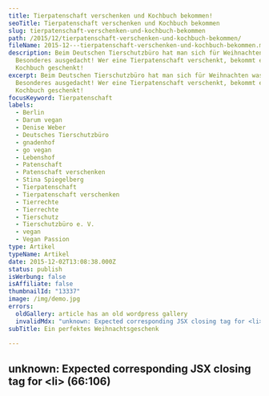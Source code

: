 ```yaml
---
title: Tierpatenschaft verschenken und Kochbuch bekommen!
seoTitle: Tierpatenschaft verschenken und Kochbuch bekommen
slug: tierpatenschaft-verschenken-und-kochbuch-bekommen
path: /2015/12/tierpatenschaft-verschenken-und-kochbuch-bekommen/
fileName: 2015-12---tierpatenschaft-verschenken-und-kochbuch-bekommen.md
description: Beim Deutschen Tierschutzbüro hat man sich für Weihnachten was
  Besonderes ausgedacht! Wer eine Tierpatenschaft verschenkt, bekommt ein
  Kochbuch geschenkt!
excerpt: Beim Deutschen Tierschutzbüro hat man sich für Weihnachten was
  Besonderes ausgedacht! Wer eine Tierpatenschaft verschenkt, bekommt ein
  Kochbuch geschenkt!
focusKeyword: Tierpatenschaft
labels:
  - Berlin
  - Darum vegan
  - Denise Weber
  - Deutsches Tierschutzbüro
  - gnadenhof
  - go vegan
  - Lebenshof
  - Patenschaft
  - Patenschaft verschenken
  - Stina Spiegelberg
  - Tierpatenschaft
  - Tierpatenschaft verschenken
  - Tierrechte
  - Tierrechte
  - Tierschutz
  - Tierschutzbüro e. V.
  - vegan
  - Vegan Passion
type: Artikel
typeName: Artikel
date: 2015-12-02T13:08:38.000Z
status: publish
isWerbung: false
isAffiliate: false
thumbnailId: "13337"
image: /img/demo.jpg
errors:
  oldGallery: article has an old wordpress gallery
  invalidMdx: "unknown: Expected corresponding JSX closing tag for <li> (66:106)"
subTitle: Ein perfektes Weihnachtsgeschenk
  
---
```


## unknown: Expected corresponding JSX closing tag for &lt;li> (66:106)

<!--
![Denise Weber (rechts im Bild) mit ihrer Kollegin Maika Lapuschkin](http://cardamonchai.com/wp-content/uploads/2015/12/Maika-Lapuschkin-und-Denise-Weber-640x512.png "Denise Weber (rechts im Bild) mit ihrer Kollegin Maika Lapuschkin")

**Über XING lernte ich die Patentierbetreuerin des Deutschen Tierschutzbüros
Denise Weber kennen. Sie stellte mir direkt ihr Projekt „Tierpatenschaft mit
Herz" vor, von dem ich Euch heute gerne berichten möchte.**

Das Deutsche Tierschutzbüro setzt sich für Tiere in Not ein. Dabei werden Demos
und Aktionen veranstaltet und auch schon mal politische Entscheidungsträger
unter Druck gesetzt. Die Aktivisten helfen misshandelten Tieren, befreien
Kettenhunde, retten verletzte Wildtiere und kümmern sich um ausgesetzte
Haustiere.

Bei den Tierschutzkontrollen und Recherchen der Deutsches Tierschutzbüro e. V.
stoßen die Mitglieder immer wieder auf verletzte, misshandelte oder kranke
Tiere. Sie retten diese Tiere und kümmern sich um sie. Ihnen ist es wichtig, den
Tieren eine Chance auf ein liebevolles Leben zu geben. Die meisten können in ein
neues Zuhause vermittelt werden.

## Intensive Pflege für kranke Tiere

Doch leider gibt es auch solche, die chronisch krank sind und sehr intensive
Pflege brauchen oder aus anderen Gründen nicht vermittelbar sind. Sie werden
dann auf Gnadenhöfen untergebracht, der Verein übernimmt dabei die anfallenden
Kosten.

<div style="float: right;"><iframe src="https://www.youtube.com/embed/ZjvS5v8bi7Q" width="300" height="240" frameborder="0"></iframe></div>

Denise erzählte mir, dass erst vor Kurzem zwei Neuankömmlinge im Projekt
aufgenommen wurden. Die beiden Kühe Dorte und Denise wurden aus einem
Milchviehbetrieb im Allgäu nach über sieben Jahren im Stall befreit und auf
einem Gnadenhof in Brandenburg untergebracht. Ihre ersten Schritte auf der Weide
sind im herzzerreißenden Video auf der rechten Seite zu sehen.

Ganz aktuell findet derzeit wie in jedem Jahr eine Weihnachtsaktion des
Deutschen Tierschutzbüro e. V. statt. Dabei geht es darum, den Liebsten ein ganz
besonderes Weihnachtsgeschenk zu machen und dabei auf Konsumgüter mal komplett
zu verzichten. Viele überlegen ja immer lange, was sie verschenken sollen und
kaufen dann einfach irgendwas, nur um etwas in der Hand zu haben, was sehr
schade ist.

Aus diesem Grund bietet der Verein Tierpatenschaften zum Verschenken an. Damit
hat man auf jeden Fall ein sehr persönliches Geschenk. Natürlich kann das
Patentier auch jederzeit in seiner Unterkunft besucht werden und es können dabei
ganz nebenbei wertvolle Stunden in der Natur verbracht werden.

Dieses Jahr gibt es dazu noch eine ganz besondere Überraschung: Das Deutsche
Tierschutzbüro möchte sich bei allen neuen Tierpaten und denen, die eine
Patenschaft verschenken, bedanken, indem sie das neue vegane Kochbuch von Stina
Spiegelberg „Vegan Passion“ schenken. Stina verrät in dem Buch 120 ihrer
Lieblingsrezepte, saisonal und zu jedem Anlass passend. Kleiner Geheimtipp: Es
werden darin auch tolle Ideen für ein leckeres und pflanzliches Weihnachtsmenü
verraten.

![Vegan Passion von Stina Spiegelberg](http://cardamonchai.com/wp-content/uploads/2015/12/Veganpassion_Das-Kochbuch-838x1024-640x782.jpg "Vegan Passion von Stina Spiegelberg")

<div style="border: solid 2px #ff66cc; padding: 30px;">## Alle Infos zur Weihnachtsaktion

- Wer in der Zeit vom 25. November bis einschließlich 23. Dezember eine
  Tierpatenschaft übernimmt oder eine verschenkt, erhält das vegane Kochbuch
  „Vegan Passion“.
- Wer bis zum 20. Dezember 2015 um 18:00 eine Patenschaft abschließt oder
  verschenkt, bekommt die Unterlagen dazu pünktlich bis zum 24. Dezember
  zugesendet. Natürlich können die Unterlagen auch direkt an den/die
  Beschenkte/n adressiert werden.
- Wer seine Patenschaft erst nach dem 20. Dezember beantragt, erhält die Urkunde
  in digitaler Form per Mail, diese kann dann selbst gestaltet und ausgedruckt
  werden.
- Das Kochbuch wird direkt an den Tierpaten bzw. an den/die Beschenkende/n
  geschickt. Es kommt in einem Paket zusammen mit den Unterlagen für die
  Patenschaft, der Urkunde sowie einem Tierretterarmband.
- Zur Weihnachtsaktion des Deutschen Tierschutzbüro e. V. geht es
  [hier entlang](http://www.tier-patenschaft.de/weihnachten/).</div>

Wer sich gerne weiter informieren möchte, oder sich für eine Patenschaft
interessiert, besucht am besten die [Homepage](http://www.tierschutzbuero.de/)
des Deutschen Tierschutzbüros. Wer direkt spenden möchte,
[folgt diesem Link](http://www.tierschutzbuero.de/arbeitskreis-spenden/).

[gallery type="rectangular" link="none" size="medium"
ids="13338,13336,13335,13334,13343,13341,13340,13346,13348,13350,13351,13353"]

Wer gerne mehr über die Milchindustrie und das Leid der Kühe in Erfahrung
bringen möchte: [Hier entlang](/2014/09/pflanzenmilch-wieso-denn-blos/).

-->

  